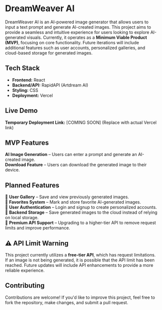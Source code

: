 # **DreamWeaver AI**

DreamWeaver AI is an AI-powered image generator that allows users to input a text prompt and generate AI-created images. This project aims to provide a seamless and intuitive experience for users looking to explore AI-generated visuals. Currently, it operates as a **Minimum Viable Product (MVP)**, focusing on core functionality. Future iterations will include additional features such as user accounts, personalized galleries, and cloud-based storage for generated images.

## **Tech Stack**
- **Frontend:** React  
- **Backend/API:** RapidAPI (Artdream AI)  
- **Styling:** CSS  
- **Deployment:** Vercel  

## **Live Demo**
**Temporary Deployment Link:** [COMING SOON] (Replace with actual Vercel link)

## **MVP Features**
**AI Image Generation** – Users can enter a prompt and generate an AI-created image.  
**Download Feature** – Users can download the generated image to their device.  

## **Planned Features**
🔹 **User Gallery** – Save and view previously generated images.  
🔹 **Favorites System** – Mark and store favorite AI-generated images.  
🔹 **User Authentication** – Login and signup to create personalized accounts.  
🔹 **Backend Storage** – Save generated images to the cloud instead of relying on local storage.  
🔹 **Premium API Support** – Upgrading to a higher-tier API to remove request limits and improve performance.  

## **⚠️ API Limit Warning**
This project currently utilizes a **free-tier API**, which has request limitations. If an image is not being generated, it is possible that the API limit has been reached. Future updates will include API enhancements to provide a more reliable experience.

## **Contributing**
Contributions are welcome! If you'd like to improve this project, feel free to fork the repository, make changes, and submit a pull request.  
